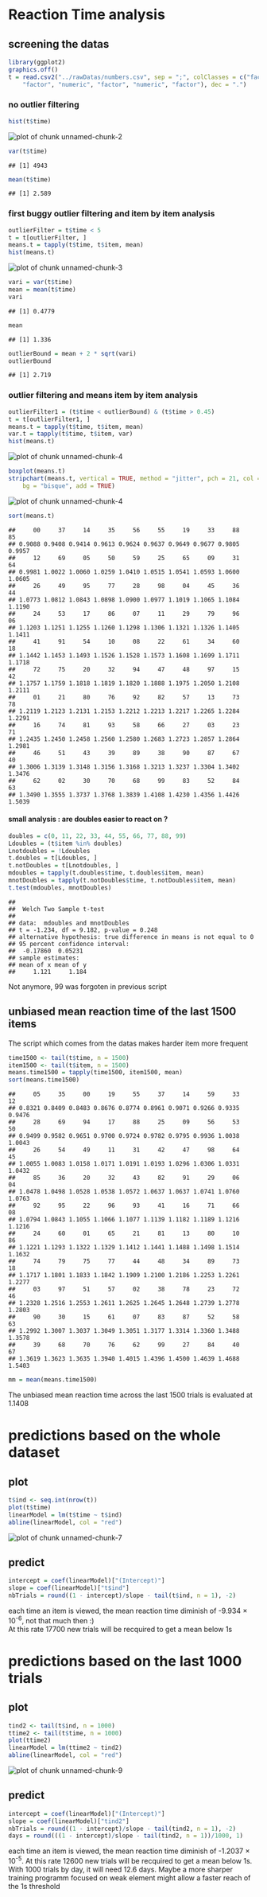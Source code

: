 Reaction Time analysis
========================================================


## screening the datas

```r
library(ggplot2)
graphics.off()
t = read.csv2("../rawDatas/numbers.csv", sep = ";", colClasses = c("factor", 
    "factor", "numeric", "factor", "numeric", "factor"), dec = ".")
```

### no outlier filtering

```r
hist(t$time)
```

![plot of chunk unnamed-chunk-2](figure/unnamed-chunk-2.png) 

```r
var(t$time)
```

```
## [1] 4943
```

```r
mean(t$time)
```

```
## [1] 2.589
```

### first buggy outlier filtering and item by item analysis

```r
outlierFilter = t$time < 5
t = t[outlierFilter, ]
means.t = tapply(t$time, t$item, mean)
hist(means.t)
```

![plot of chunk unnamed-chunk-3](figure/unnamed-chunk-3.png) 

```r
vari = var(t$time)
mean = mean(t$time)
vari
```

```
## [1] 0.4779
```

```r
mean
```

```
## [1] 1.336
```

```r
outlierBound = mean + 2 * sqrt(vari)
outlierBound
```

```
## [1] 2.719
```

### outlier filtering and means item by item analysis

```r
outlierFilter1 = (t$time < outlierBound) & (t$time > 0.45)
t = t[outlierFilter1, ]
means.t = tapply(t$time, t$item, mean)
var.t = tapply(t$time, t$item, var)
hist(means.t)
```

![plot of chunk unnamed-chunk-4](figure/unnamed-chunk-41.png) 

```r
boxplot(means.t)
stripchart(means.t, vertical = TRUE, method = "jitter", pch = 21, col = "maroon", 
    bg = "bisque", add = TRUE)
```

![plot of chunk unnamed-chunk-4](figure/unnamed-chunk-42.png) 

```r
sort(means.t)
```

```
##     00     37     14     35     56     55     19     33     88     85 
## 0.9088 0.9408 0.9414 0.9613 0.9624 0.9637 0.9649 0.9677 0.9805 0.9957 
##     12     69     05     50     59     25     65     09     31     64 
## 0.9981 1.0022 1.0060 1.0259 1.0410 1.0515 1.0541 1.0593 1.0600 1.0605 
##     26     49     95     77     28     98     04     45     36     44 
## 1.0773 1.0812 1.0843 1.0898 1.0900 1.0977 1.1019 1.1065 1.1084 1.1190 
##     24     53     17     86     07     11     29     79     96     06 
## 1.1203 1.1251 1.1255 1.1260 1.1298 1.1306 1.1321 1.1326 1.1405 1.1411 
##     41     91     54     10     08     22     61     34     60     18 
## 1.1442 1.1453 1.1493 1.1526 1.1528 1.1573 1.1608 1.1699 1.1711 1.1718 
##     72     75     20     32     94     47     48     97     15     42 
## 1.1757 1.1759 1.1818 1.1819 1.1820 1.1888 1.1975 1.2050 1.2108 1.2111 
##     01     21     80     76     92     82     57     13     73     78 
## 1.2119 1.2123 1.2131 1.2153 1.2212 1.2213 1.2217 1.2265 1.2284 1.2291 
##     16     74     81     93     58     66     27     03     23     71 
## 1.2435 1.2450 1.2458 1.2560 1.2580 1.2683 1.2723 1.2857 1.2864 1.2981 
##     46     51     43     39     89     38     90     87     67     40 
## 1.3006 1.3139 1.3148 1.3156 1.3168 1.3213 1.3237 1.3304 1.3402 1.3476 
##     62     02     30     70     68     99     83     52     84     63 
## 1.3490 1.3555 1.3737 1.3768 1.3839 1.4108 1.4230 1.4356 1.4426 1.5039
```

#### small analysis : are doubles easier to react on ?

```r
doubles = c(0, 11, 22, 33, 44, 55, 66, 77, 88, 99)
Ldoubles = (t$item %in% doubles)
Lnotdoubles = !Ldoubles
t.doubles = t[Ldoubles, ]
t.notDoubles = t[Lnotdoubles, ]
mdoubles = tapply(t.doubles$time, t.doubles$item, mean)
mnotDoubles = tapply(t.notDoubles$time, t.notDoubles$item, mean)
t.test(mdoubles, mnotDoubles)
```

```
## 
## 	Welch Two Sample t-test
## 
## data:  mdoubles and mnotDoubles
## t = -1.234, df = 9.182, p-value = 0.248
## alternative hypothesis: true difference in means is not equal to 0
## 95 percent confidence interval:
##  -0.17860  0.05231
## sample estimates:
## mean of x mean of y 
##     1.121     1.184
```

Not anymore, 99 was forgoten in previous script
## unbiased mean reaction time of the last 1500 items

The script which comes from the datas makes harder item more frequent

```r
time1500 <- tail(t$time, n = 1500)
item1500 <- tail(t$item, n = 1500)
means.time1500 = tapply(time1500, item1500, mean)
sort(means.time1500)
```

```
##     05     35     00     19     55     37     14     59     33     12 
## 0.8321 0.8409 0.8483 0.8676 0.8774 0.8961 0.9071 0.9266 0.9335 0.9476 
##     28     69     94     17     88     25     09     56     53     50 
## 0.9499 0.9582 0.9651 0.9700 0.9724 0.9782 0.9795 0.9936 1.0038 1.0043 
##     26     54     49     11     31     42     47     98     64     45 
## 1.0055 1.0083 1.0158 1.0171 1.0191 1.0193 1.0296 1.0306 1.0331 1.0432 
##     85     36     20     32     43     82     91     29     06     04 
## 1.0478 1.0498 1.0528 1.0538 1.0572 1.0637 1.0637 1.0741 1.0760 1.0763 
##     92     95     22     96     93     41     16     71     66     08 
## 1.0794 1.0843 1.1055 1.1066 1.1077 1.1139 1.1182 1.1189 1.1216 1.1216 
##     24     60     01     65     21     81     13     80     10     86 
## 1.1221 1.1293 1.1322 1.1329 1.1412 1.1441 1.1488 1.1498 1.1514 1.1632 
##     74     79     75     77     44     48     34     89     73     18 
## 1.1717 1.1801 1.1833 1.1842 1.1909 1.2100 1.2186 1.2253 1.2261 1.2277 
##     03     97     51     57     02     38     78     23     72     46 
## 1.2328 1.2516 1.2553 1.2611 1.2625 1.2645 1.2648 1.2739 1.2778 1.2803 
##     90     30     15     61     07     83     87     52     58     63 
## 1.2992 1.3007 1.3037 1.3049 1.3051 1.3177 1.3314 1.3360 1.3488 1.3578 
##     39     68     70     76     62     99     27     84     40     67 
## 1.3619 1.3623 1.3635 1.3940 1.4015 1.4396 1.4500 1.4639 1.4688 1.5403
```

```r
mm = mean(means.time1500)
```

The unbiased mean reaction time across the last 1500 trials is evaluated at 1.1408
# predictions based on the whole dataset
## plot

```r
t$ind <- seq.int(nrow(t))
plot(t$time)
linearModel = lm(t$time ~ t$ind)
abline(linearModel, col = "red")
```

![plot of chunk unnamed-chunk-7](figure/unnamed-chunk-7.png) 

## predict

```r
intercept = coef(linearModel)["(Intercept)"]
slope = coef(linearModel)["t$ind"]
nbTrials = round((1 - intercept)/slope - tail(t$ind, n = 1), -2)
```

each time an item is viewed, the mean reaction time diminish of -9.934 &times; 10<sup>-6</sup>, not that much then :)   
At this rate 17700 new trials will be recquired to get a mean below 1s
# predictions based on the last 1000 trials
## plot

```r
tind2 <- tail(t$ind, n = 1000)
ttime2 <- tail(t$time, n = 1000)
plot(ttime2)
linearModel = lm(ttime2 ~ tind2)
abline(linearModel, col = "red")
```

![plot of chunk unnamed-chunk-9](figure/unnamed-chunk-9.png) 

## predict

```r
intercept = coef(linearModel)["(Intercept)"]
slope = coef(linearModel)["tind2"]
nbTrials = round((1 - intercept)/slope - tail(tind2, n = 1), -2)
days = round(((1 - intercept)/slope - tail(tind2, n = 1))/1000, 1)
```

each time an item is viewed, the mean reaction time diminish of -1.2037 &times; 10<sup>-5</sup>.
At this rate 12600 new trials will be recquired to get a mean below 1s. With 1000 trials by day, it will need 12.6 days. Maybe a more sharper training programm focused on weak element might allow a faster reach of the 1s threshold

